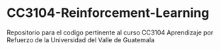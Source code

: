 # CC3104-Reinforcement-Learning
Repositorio para el codigo pertinente al curso CC3104 Aprendizaje por Refuerzo de la Universidad del Valle de Guatemala

